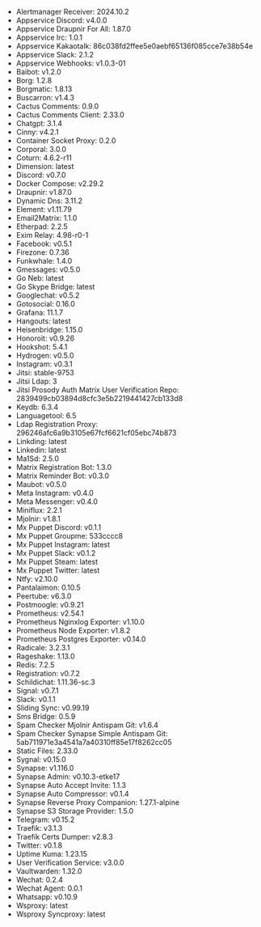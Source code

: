 * Alertmanager Receiver: 2024.10.2
* Appservice Discord: v4.0.0
* Appservice Draupnir For All: 1.87.0
* Appservice Irc: 1.0.1
* Appservice Kakaotalk: 86c038fd2ffee5e0aebf65136f085cce7e38b54e
* Appservice Slack: 2.1.2
* Appservice Webhooks: v1.0.3-01
* Baibot: v1.2.0
* Borg: 1.2.8
* Borgmatic: 1.8.13
* Buscarron: v1.4.3
* Cactus Comments: 0.9.0
* Cactus Comments Client: 2.33.0
* Chatgpt: 3.1.4
* Cinny: v4.2.1
* Container Socket Proxy: 0.2.0
* Corporal: 3.0.0
* Coturn: 4.6.2-r11
* Dimension: latest
* Discord: v0.7.0
* Docker Compose: v2.29.2
* Draupnir: v1.87.0
* Dynamic Dns: 3.11.2
* Element: v1.11.79
* Email2Matrix: 1.1.0
* Etherpad: 2.2.5
* Exim Relay: 4.98-r0-1
* Facebook: v0.5.1
* Firezone: 0.7.36
* Funkwhale: 1.4.0
* Gmessages: v0.5.0
* Go Neb: latest
* Go Skype Bridge: latest
* Googlechat: v0.5.2
* Gotosocial: 0.16.0
* Grafana: 11.1.7
* Hangouts: latest
* Heisenbridge: 1.15.0
* Honoroit: v0.9.26
* Hookshot: 5.4.1
* Hydrogen: v0.5.0
* Instagram: v0.3.1
* Jitsi: stable-9753
* Jitsi Ldap: 3
* Jitsi Prosody Auth Matrix User Verification Repo: 2839499cb03894d8cfc3e5b2219441427cb133d8
* Keydb: 6.3.4
* Languagetool: 6.5
* Ldap Registration Proxy: 296246afc6a9b3105e67fcf6621cf05ebc74b873
* Linkding: latest
* Linkedin: latest
* Ma1Sd: 2.5.0
* Matrix Registration Bot: 1.3.0
* Matrix Reminder Bot: v0.3.0
* Maubot: v0.5.0
* Meta Instagram: v0.4.0
* Meta Messenger: v0.4.0
* Miniflux: 2.2.1
* Mjolnir: v1.8.1
* Mx Puppet Discord: v0.1.1
* Mx Puppet Groupme: 533cccc8
* Mx Puppet Instagram: latest
* Mx Puppet Slack: v0.1.2
* Mx Puppet Steam: latest
* Mx Puppet Twitter: latest
* Ntfy: v2.10.0
* Pantalaimon: 0.10.5
* Peertube: v6.3.0
* Postmoogle: v0.9.21
* Prometheus: v2.54.1
* Prometheus Nginxlog Exporter: v1.10.0
* Prometheus Node Exporter: v1.8.2
* Prometheus Postgres Exporter: v0.14.0
* Radicale: 3.2.3.1
* Rageshake: 1.13.0
* Redis: 7.2.5
* Registration: v0.7.2
* Schildichat: 1.11.36-sc.3
* Signal: v0.7.1
* Slack: v0.1.1
* Sliding Sync: v0.99.19
* Sms Bridge: 0.5.9
* Spam Checker Mjolnir Antispam Git: v1.6.4
* Spam Checker Synapse Simple Antispam Git: 5ab711971e3a4541a7a40310ff85e17f8262cc05
* Static Files: 2.33.0
* Sygnal: v0.15.0
* Synapse: v1.116.0
* Synapse Admin: v0.10.3-etke17
* Synapse Auto Accept Invite: 1.1.3
* Synapse Auto Compressor: v0.1.4
* Synapse Reverse Proxy Companion: 1.27.1-alpine
* Synapse S3 Storage Provider: 1.5.0
* Telegram: v0.15.2
* Traefik: v3.1.3
* Traefik Certs Dumper: v2.8.3
* Twitter: v0.1.8
* Uptime Kuma: 1.23.15
* User Verification Service: v3.0.0
* Vaultwarden: 1.32.0
* Wechat: 0.2.4
* Wechat Agent: 0.0.1
* Whatsapp: v0.10.9
* Wsproxy: latest
* Wsproxy Syncproxy: latest
